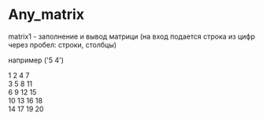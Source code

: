 # Any_matrix

matrix1 - заполнение и вывод матрици (на вход подается строка из цифр через пробел: строки, столбцы)


например ('5 4')


1    2    4    7   
3    5    8    11  
6    9    12   15  
10  13   16   18  
14  17   19   20
